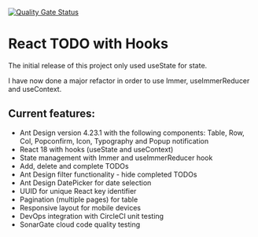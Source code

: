[![Quality Gate Status](https://sonarcloud.io/api/project_badges/measure?project=w3bdesign_todo-hooks&metric=alert_status)](https://sonarcloud.io/dashboard?id=w3bdesign_todo-hooks)

# React TODO with Hooks

The initial release of this project only used useState for state.

I have now done a major refactor in order to use Immer, useImmerReducer and useContext.

## Current features:

-   Ant Design version 4.23.1 with the following components: Table, Row, Col, Popconfirm, Icon, Typography and Popup notification
-   React 18 with hooks (useState and useContext)
-   State management with Immer and useImmerReducer hook
-   Add, delete and complete TODOs
-   Ant Design filter functionality - hide completed TODOs
-   Ant Design DatePicker for date selection
-   UUID for unique React key identifier
-   Pagination (multiple pages) for table
-   Responsive layout for mobile devices
-   DevOps integration with CircleCI unit testing
-   SonarGate cloud code quality testing
